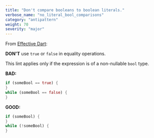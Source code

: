 ```yaml
---
title: "Don't compare booleans to boolean literals."
verbose_name: "no_literal_bool_comparisons"
category: "antipattern"
weight: 70
severity: "major"
---
```

From [Effective Dart](https://dart.dev/effective-dart/usage#dont-use-true-or-false-in-equality-operations):

**DON'T** use `true` or `false` in equality operations.

This lint applies only if the expression is of a non-nullable `bool` type.

**BAD:**
```dart
if (someBool == true) {
}
while (someBool == false) {
}
```

**GOOD:**
```dart
if (someBool) {
}
while (!someBool) {
}
```
